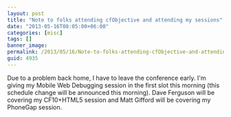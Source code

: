 ```yaml
---
layout: post
title: "Note to folks attending cfObjective and attending my sessions"
date: "2013-05-16T08:05:00+06:00"
categories: [misc]
tags: []
banner_image: 
permalink: /2013/05/16/Note-to-folks-attending-cfObjective-and-attending-my-sessions
guid: 4935
---
```


Due to a problem back home, I have to leave the conference early. I'm giving my Mobile Web Debugging session in the first slot this morning (this schedule change will be announced this morning). Dave Ferguson will be covering my CF10+HTML5 session and Matt Gifford will be covering my PhoneGap session.